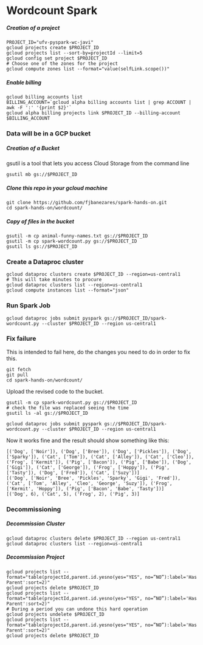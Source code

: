 # Wordcount Spark



##### Creation of a project

```shell
PROJECT_ID="ufv-pyspark-wc-javi"
gcloud projects create $PROJECT_ID
gcloud projects list --sort-by=projectId --limit=5
gcloud config set project $PROJECT_ID
# Choose one of the zones for the project
gcloud compute zones list --format="value(selfLink.scope())"
```

##### Enable billing
```shell
gcloud billing accounts list
BILLING_ACCOUNT=`gcloud alpha billing accounts list | grep ACCOUNT | awk -F ':' '{print $2}'`
gcloud alpha billing projects link $PROJECT_ID --billing-account $BILLING_ACCOUNT
```

### Data will be in a GCP bucket

##### Creation of a Bucket

gsutil is a tool that lets you access Cloud Storage from the command line

```shell
gsutil mb gs://$PROJECT_ID
```

##### Clone this repo in your gcloud machine
```shell
git clone https://github.com/fjbanezares/spark-hands-on.git
cd spark-hands-on/wordcount/
```

##### Copy of files in the bucket
```shell
gsutil -m cp animal-funny-names.txt gs://$PROJECT_ID
gsutil -m cp spark-wordcount.py gs://$PROJECT_ID
gsutil ls gs://$PROJECT_ID
```

### Create a Dataproc cluster
```shell
gcloud dataproc clusters create $PROJECT_ID --region=us-central1
# This will take minutes to procure
gcloud dataproc clusters list --region=us-central1
gcloud compute instances list --format="json"
```

### Run Spark Job

```shell
gcloud dataproc jobs submit pyspark gs://$PROJECT_ID/spark-wordcount.py --cluster $PROJECT_ID --region us-central1
```

### Fix failure
This is intended to fail here, do the changes you need to do in order to fix this.

```shell
git fetch
git pull
cd spark-hands-on/wordcount/
```

Upload the revised code to the bucket.
```shell
gsutil -m cp spark-wordcount.py gs://$PROJECT_ID
# check the file was replaced seeing the time
gsutil ls -al gs://$PROJECT_ID
```


```shell
gcloud dataproc jobs submit pyspark gs://$PROJECT_ID/spark-wordcount.py --cluster $PROJECT_ID --region us-central1
```

Now it works fine and the result should show something like this:
```shell
[('Dog', ['Noir']), ('Dog', ['Bree']), ('Dog', ['Pickles']), ('Dog', ['Sparky']), ('Cat', ['Tom']), ('Cat', ['Alley']), ('Cat', ['Cleo']), ('Frog', ['Kermit']), ('Pig', ['Bacon']), ('Pig', ['Babe']), ('Dog', ['Gigi']), ('Cat', ['George']), ('Frog', ['Hoppy']), ('Pig', ['Tasty']), ('Dog', ['Fred']), ('Cat', ['Suzy'])]
[('Dog', ['Noir', 'Bree', 'Pickles', 'Sparky', 'Gigi', 'Fred']), ('Cat', ['Tom', 'Alley', 'Cleo', 'George', 'Suzy']), ('Frog', ['Kermit', 'Hoppy']), ('Pig', ['Bacon', 'Babe', 'Tasty'])]
[('Dog', 6), ('Cat', 5), ('Frog', 2), ('Pig', 3)]
```

### Decommissioning

##### Decommission Cluster

```shell
gcloud dataproc clusters delete $PROJECT_ID --region us-central1
gcloud dataproc clusters list --region=us-central1
```

##### Decommission Project
```shell
gcloud projects list --format="table(projectId,parent.id.yesno(yes="YES", no=”NO”):label='Has Parent':sort=2)"
gcloud projects delete $PROJECT_ID
gcloud projects list --format="table(projectId,parent.id.yesno(yes="YES", no=”NO”):label='Has Parent':sort=2)"
# During a period you can undone this hard operation
gcloud projects undelete $PROJECT_ID
gcloud projects list --format="table(projectId,parent.id.yesno(yes="YES", no=”NO”):label='Has Parent':sort=2)"
gcloud projects delete $PROJECT_ID
```

